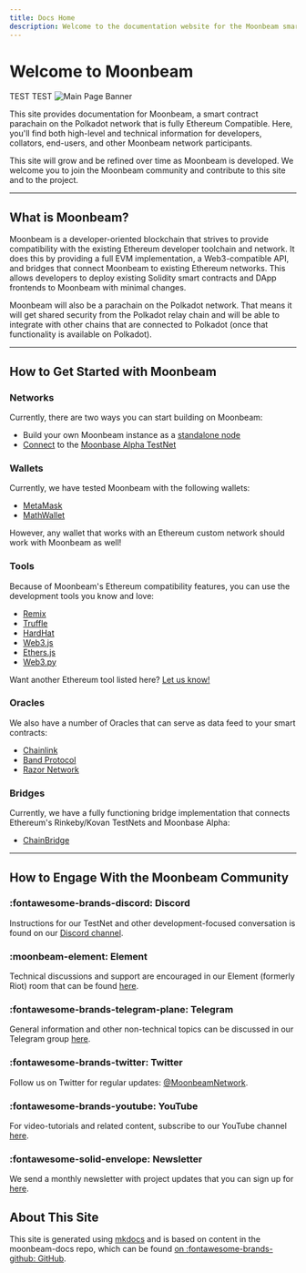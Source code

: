 ```yaml
---
title: Docs Home
description: Welcome to the documentation website for the Moonbeam smart contract platform, a parachain on Polkadot that is fully Ethereum compatible.
---
```


# Welcome to Moonbeam
TEST TEST
![Main Page Banner](/images/main-banner.png)

This site provides documentation for Moonbeam, a smart contract parachain on the Polkadot network that is fully Ethereum Compatible.  Here, you'll find both high-level and technical information for developers, collators, end-users, and other Moonbeam network participants.

This site will grow and be refined over time as Moonbeam is developed.  We welcome you to join the Moonbeam community and contribute to this site and to the project.

---

## What is Moonbeam? 

Moonbeam is a developer-oriented blockchain that strives to provide compatibility with the existing Ethereum developer toolchain and network.  It does this by providing a full EVM implementation, a Web3-compatible API, and bridges that connect Moonbeam to existing Ethereum networks.  This allows developers to deploy existing Solidity smart contracts and DApp frontends to Moonbeam with minimal changes.

Moonbeam will also be a parachain on the Polkadot network. That means it will get shared security from the Polkadot relay chain and will be able to integrate with other chains that are connected to Polkadot (once that functionality is available on Polkadot).

---

## How to Get Started with Moonbeam

### Networks

Currently, there are two ways you can start building on Moonbeam: 

 - Build your own Moonbeam instance as a [standalone node](/getting-started/local-node/setting-up-a-node/)
 - [Connect](/getting-started/testnet/connect/) to the [Moonbase Alpha TestNet](/networks/testnet/)

### Wallets

Currently, we have tested Moonbeam with the following wallets:

 - [MetaMask](/integrations/wallets/metamask/)
 - [MathWallet](/integrations/wallets/mathwallet/)

However, any wallet that works with an Ethereum custom network should work with Moonbeam as well!

### Tools

Because of Moonbeam's Ethereum compatibility features, you can use the development tools you know and love:

 - [Remix](/integrations/remix/)
 - [Truffle](/integrations/trufflebox/)
 - [HardHat](/integrations/hardhat/)
 - [Web3.js](/integrations/ethlibraries/web3js/)
 - [Ethers.js](/integrations/ethlibraries/etherjs/)
 - [Web3.py](/integrations/ethlibraries/web3py/)

 Want another Ethereum tool listed here? [Let us know!](https://discord.gg/PfpUATX)

### Oracles

 We also have a number of Oracles that can serve as data feed to your smart contracts:

 - [Chainlink](/integrations/oracles/chainlink/)
 - [Band Protocol](/integrations/oracles/band-protocol/)
 - [Razor Network](/integrations/oracles/razor-network/)

### Bridges

Currently, we have a fully functioning bridge implementation that connects Ethereum's Rinkeby/Kovan TestNets and Moonbase Alpha:

 - [ChainBridge](/integrations/bridges/ethereum/chainbridge/)

---

## How to Engage With the Moonbeam Community  

### :fontawesome-brands-discord:  Discord  
Instructions for our TestNet and other development-focused conversation is found on our [Discord channel](https://discord.gg/PfpUATX).

### :moonbeam-element:  Element  
Technical discussions and support are encouraged in our Element (formerly Riot) room that can be found [here](https://app.element.io/#/room/#moonbeam:matrix.org).

### :fontawesome-brands-telegram-plane:  Telegram  
General information and other non-technical topics can be discussed in our Telegram group [here](https://t.me/Moonbeam_Official).

### :fontawesome-brands-twitter:  Twitter  
Follow us on Twitter for regular updates: [@MoonbeamNetwork](https://twitter.com/MoonbeamNetwork).

### :fontawesome-brands-youtube:  YouTube  
For video-tutorials and related content, subscribe to our YouTube channel [here](https://www.youtube.com/c/MoonbeamNetwork).

### :fontawesome-solid-envelope:  Newsletter  
We send a monthly newsletter with project updates that you can sign up for [here](https://moonbeam.network/newsletter/).

## About This Site
This site is generated using [mkdocs](https://www.mkdocs.org/) and is based on content in the moonbeam-docs repo, which can be found [on :fontawesome-brands-github: GitHub](https://github.com/PureStake/moonbeam-docs).
